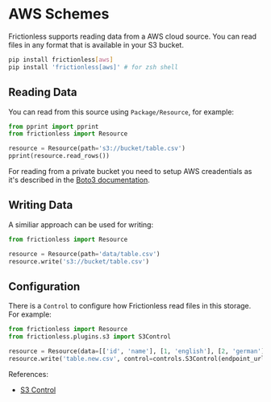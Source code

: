 # AWS Schemes

Frictionless supports reading data from a AWS cloud source. You can read files in any format that is available in your S3 bucket.

```bash tabs=CLI
pip install frictionless[aws]
pip install 'frictionless[aws]' # for zsh shell
```

## Reading Data

You can read from this source using `Package/Resource`, for example:

```python tabs=Python
from pprint import pprint
from frictionless import Resource

resource = Resource(path='s3://bucket/table.csv')
pprint(resource.read_rows())
```

For reading from a private bucket you need to setup AWS creadentials as it's described in the [Boto3 documentation](https://boto3.amazonaws.com/v1/documentation/api/latest/guide/credentials.html#environment-variables).

## Writing Data

A similiar approach can be used for writing:

```python tabs=Python
from frictionless import Resource

resource = Resource(path='data/table.csv')
resource.write('s3://bucket/table.csv')
```

## Configuration

There is a `Control` to configure how Frictionless read files in this storage. For example:

```python tabs=Python
from frictionless import Resource
from frictionless.plugins.s3 import S3Control

resource = Resource(data=[['id', 'name'], [1, 'english'], [2, 'german']])
resource.write('table.new.csv', control=controls.S3Control(endpoint_url='<url>'))
```

References:
- [S3 Control](../../references/schemes-reference.md#s3)
